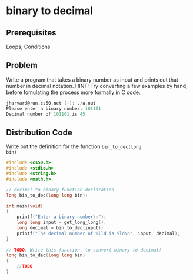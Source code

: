 # binary to decimal

## Prerequisites
Loops; Conditions

## Problem
Write a program that takes a binary number as input and prints out that number in decimal notation. HINT: Try converting a few examples by hand, before fomulating the process more formally in C code.

```c
jharvard@run.cs50.net (~): ./a.out
Please enter a binary number: 101101
Decimal number of 101101 is 45

```

## Distribution Code
Write out the definition for the function <code>bin_to_dec(long bin)</code>

```c
#include <cs50.h>
#include <stdio.h>
#include <string.h>
#include <math.h>

// decimal to binary function declaration
long bin_to_dec(long long bin);

int main(void)
{
    printf("Enter a binary number\n");
    long long input = get_long_long();
    long decimal = bin_to_dec(input);
    printf("The decimal number of %lld is %ld\n", input, decimal);
}
 
// TODO: Write this function, to convert binary to decimal!
long bin_to_dec(long long bin)
{
	//TODO
}
```